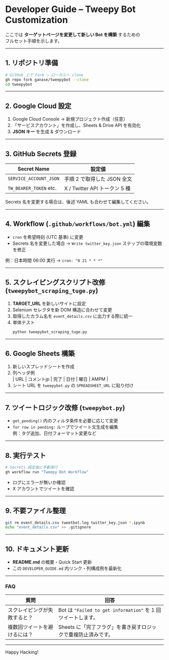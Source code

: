 # Developer Guide – Tweepy Bot Customization

ここでは **ターゲットページを変更して新しい Bot を構築** するための  
フルセット手順を示します。  

---

## 1. リポジトリ準備

```bash
# GitHub 上で Fork → ローカルへ clone
gh repo fork ganase/tweepybot --clone
cd tweepybot
```

---

## 2. Google Cloud 設定

1. Google Cloud Console → 新規プロジェクト作成（任意）  
2. 「サービスアカウント」を作成し、Sheets & Drive API を有効化  
3. **JSON キー** を生成 & ダウンロード  

---

## 3. GitHub Secrets 登録

| Secret Name | 設定値 |
|-------------|--------|
| `SERVICE_ACCOUNT_JSON` | 手順 2 で取得した JSON 全文 |
| `TW_BEARER_TOKEN` etc.| X / Twitter API トークン 5 種 |

Secrets 名を変更する場合は、後述 YAML も合わせて編集してください。

---

## 4. Workflow (`.github/workflows/bot.yml`) 編集

- `cron` を希望時刻 (UTC 基準) に変更  
- Secrets 名を変更した場合 → `Write twitter_key.json` ステップの環境変数を修正  

例：日本時間 06:00 実行 → `cron: "0 21 * * *"`

---

## 5. スクレイピングスクリプト改修 (`tweepybot_scraping_tuge.py`)

1. **TARGET_URL** を新しいサイトに設定  
2. Selenium セレクタを新 DOM 構造に合わせて変更  
3. 取得したカラム名を `event_details.csv` に出力する際に統一  
4. 単体テスト  
   ```bash
   python tweepybot_scraping_tuge.py
   ```

---

## 6. Google Sheets 構築

1. 新しいスプレッドシートを作成  
2. 列ヘッダ例  
   | URL | コメントjp | 完了 | 日付 | 曜日 | AMPM |  
3. シート URL を `tweepybot.py` の `SPREADSHEET_URL` に貼り付け  

---

## 7. ツイートロジック改修 (`tweepybot.py`)

- `get_pending()` 内のフィルタ条件を必要に応じて変更  
- `for row in pending:` ループでツイート文生成を編集  
  例：タグ追加、日付フォーマット変更など  

---

## 8. 実行テスト

```bash
# Secrets 設定後に手動実行
gh workflow run "Tweepy Bot Workflow"
```

- ログにエラーが無いか確認  
- X アカウントでツイートを確認  

---

## 9. 不要ファイル整理

```bash
git rm event_details.csv tweetbot.log twitter_key.json *.ipynb
echo "event_details.csv" >> .gitignore
```

---

## 10. ドキュメント更新

- **README.md** の概要・Quick Start 更新  
- この `DEVELOPER_GUIDE.md` 内リンク・列構成例を最新化  

---

### FAQ

| 質問 | 回答 |
|------|------|
| スクレイピングが失敗すると？ | Bot は `"Failed to get information"` を 1 回ツイートします。 |
| 複数回ツイートを避けるには？ | Sheets に「完了フラグ」を書き戻すロジックで重複防止済みです。 |

---

Happy Hacking!  
